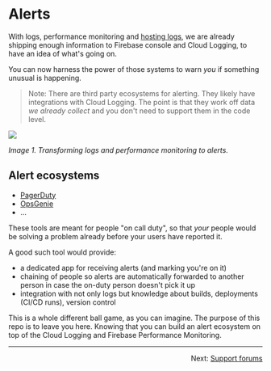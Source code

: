 # Alerts

With logs, performance monitoring and [hosting logs](https://firebase.google.com/docs/hosting/web-request-logs-and-metrics), we are already shipping enough information to Firebase console and Cloud Logging, to have an idea of what's going on.

You can now harness the power of those systems to warn *you* if something unusual is happening.

>Note: There are third party ecosystems for alerting. They likely have integrations with Cloud Logging. The point is that they work off data *we already collect* and you don't need to support them in the code level.

![](.images/alerts-drawing.png)

*Image 1. Transforming logs and performance monitoring to alerts.*
<!-- source: https://docs.google.com/drawings/d/1zJnXhjRZq6Y2cDyUZr8QC-fuXVsYltBa4ejS0cKoStw/) -->



<!-- Editor's note:
WOuld we like to have a separate section on hosting logs?

-->



## Alert ecosystems

- [PagerDuty](https://www.pagerduty.com)
- [OpsGenie](https://www.atlassian.com/software/opsgenie)
- ...

These tools are meant for people "on call duty", so that *your* people would be solving a problem already before your users have reported it.

A good such tool would provide:

- a dedicated app for receiving alerts (and marking you're on it)
- chaining of people so alerts are automatically forwarded to another person in case the on-duty person doesn't pick it up
- integration with not only logs but knowledge about builds, deployments (CI/CD runs), version control

This is a whole different ball game, as you can imagine. The purpose of this repo is to leave you here. Knowing that you can build an alert ecosystem on top of the Cloud Logging and Firebase Performance Monitoring.

---

<p align="right">Next: <a href="README.5-support.md">Support forums</a></p>

